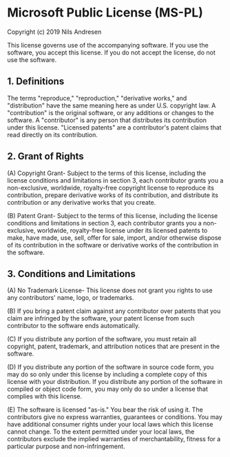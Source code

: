# Microsoft Public License (MS-PL)

Copyright (c) 2019 Nils Andresen

This license governs use of the accompanying software. 
If you use the software, you accept this license. 
If you do not accept the license, do not use the software. 

## 1. Definitions 

The terms "reproduce," "reproduction," "derivative works," and "distribution" have the same meaning here as under U.S. copyright law. A "contribution" is the original software, or any additions or changes to the software. A "contributor" is any person that distributes its contribution under this license. "Licensed patents" are a contributor's patent claims that read directly on its contribution. 

## 2. Grant of Rights 

(A) Copyright Grant- Subject to the terms of this license, including the license conditions and limitations in section 3, each contributor grants you a non-exclusive, worldwide, royalty-free copyright license to reproduce its contribution, prepare derivative works of its contribution, and distribute its contribution or any derivative works that you create. 

(B) Patent Grant- Subject to the terms of this license, including the license conditions and limitations in section 3, each contributor grants you a non-exclusive, worldwide, royalty-free license under its licensed patents to make, have made, use, sell, offer for sale, import, and/or otherwise dispose of its contribution in the software or derivative works of the contribution in the software. 

## 3. Conditions and Limitations 

(A) No Trademark License- This license does not grant you rights to use any contributors' name, logo, or trademarks. 

(B) If you bring a patent claim against any contributor over patents that you claim are infringed by the software, your patent license from such contributor to the software ends automatically. 

(C) If you distribute any portion of the software, you must retain all copyright, patent, trademark, and attribution notices that are present in the software. 

(D) If you distribute any portion of the software in source code form, you may do so only under this license by including a complete copy of this license with your distribution. If you distribute any portion of the software in compiled or object code form, you may only do so under a license that complies with this license. 

(E) The software is licensed "as-is." You bear the risk of using it. The contributors give no express warranties, guarantees or conditions. You may have additional consumer rights under your local laws which this license cannot change. To the extent permitted under your local laws, the contributors exclude the implied warranties of merchantability, fitness for a particular purpose and non-infringement.